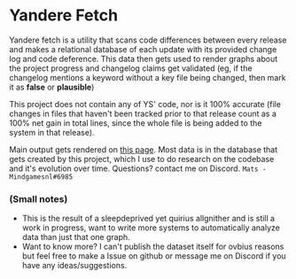 # Yandere Fetch
Yandere fetch is a utility that scans code differences between every release and makes a relational database of each update with its provided change log and code deference. This data then gets used to render graphs about the project progress and changelog claims get validated (eg, if the changelog mentions a keyword without a key file being changed, then mark it as **false** or **plausible**)

This project does not contain any of YS' code, nor is it 100% accurate (file changes in files that haven't been tracked prior to that release count as a 100% net gain in total lines, since the whole file is being added to the system in that release).

Main output gets rendered on [this page](docs/index.html). Most data is in the database that gets created by this project, which I use to do research on the codebase and it's evolution over time. Questions? contact me on Discord. `Mats - Mindgamesnl#6985`

### (Small notes)
 - This is the result of a sleepdeprived yet quirius allgnither and is still a work in progress, want to write more systems to automatically analyze data than just that one graph.
 - Want to know more? I can't publish the dataset itself for ovbius reasons but feel free to make a Issue on github or message me on Discord if you have any ideas/suggestions.
